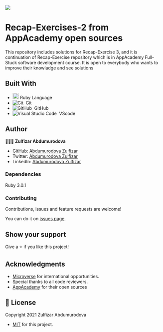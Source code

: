 ![](https://img.shields.io/badge/Microverse-blueviolet)
# Recap-Exercises-2 from AppAcademy open sources

This repository includes solutions for Recap-Exercise 3, and it is continuation of Recap-Exercise repository  which is in AppAcademy Full-Stuck software development course.
It is open to everybody who wants to improve their knowladge and see solutions

## Built With

- <code><img height="20" src="https://www.ruby-lang.org/images/header-ruby-logo.png"></code> Ruby Language <br>
- ![Git](https://img.shields.io/badge/-Git-05122A?style=flat&logo=git)&nbsp; Git<br>
- ![GitHub](https://img.shields.io/badge/-GitHub-05122A?style=flat&logo=github)&nbsp; GitHub<br>
- ![Visual Studio Code](https://img.shields.io/badge/-Visual%20Studio%20Code-05122A?style=flat&logo=visual-studio-code&logoColor=007ACC)&nbsp; VScode


## Author

👩🏻‍💼 **Zulfizar Abdumurodova**

- GitHub: [Abdumurodova Zulfizar](https://github.com/AbdumurodovaZulfizar)
- Twitter: [Abdumurodova Zulfizar](https://twitter.com/Zulfiza70357085)
- LinkedIn: [Abdumurodova Zulfizar](https://www.linkedin.com/in/zulfizar-abdumurodova-a61527206/)


### Dependencies

Ruby 3.0.1

### Contributing

Contributions, issues and feature requests are welcome!

You can do it on [issues page](https://github.com/AbdumurodovaZulfizar/Recap-Exercises-2/issues/1).

## Show your support

Give a ⭐️ if you like this project!

## Acknowledgments

- [Microverse](https://www.microverse.org/) for international opportunities.
- Special thanks to all code reviewers.
- [AppAcademy](https://open.appacademy.io/) for their open sources

## 📝 License

Copyright 2021 Zulfizar Abdumurodova
- [MIT](https://github.com/AbdumurodovaZulfizar/Recap-Exercise-2/blob/development/LICENSE.md) for this project.
